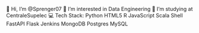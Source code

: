 👋 Hi, I’m @Sprenger07
👀 I’m interested in Data Engineering
🌱 I’m studying at CentraleSupelec
💻 Tech Stack:
Python HTML5 R JavaScript Scala Shell FastAPI Flask Jenkins MongoDB Postgres MySQL
